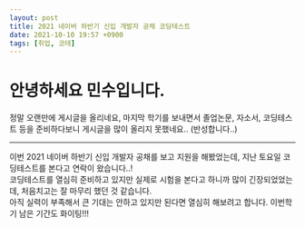 ```yaml
---
layout: post
title: 2021 네이버 하반기 신입 개발자 공채 코딩테스트
date: 2021-10-10 19:57 +0900
tags: [취업, 코테]
---
```

# 안녕하세요 민수입니다.  
정말 오랜만에 게시글을 올리네요, 마지막 학기를 보내면서 졸업논문, 자소서, 코딩테스트 등을 준비하다보니 게시글을 많이 올리지 못했네요.. (반성합니다..)  

***

이번 2021 네이버 하반기 신입 개발자 공채를 보고 지원을 해봤었는데, 지난 토요일 코딩테스트를 본다고 연락이 왔습니다..!  
코딩테스트를 열심히 준비하고 있지만 실제로 시험을 본다고 하니까 많이 긴장되었었는데, 처음치고는 잘 마무리 했던 것 같습니다.  
아직 실력이 부족해서 큰 기대는 안하고 있지만 된다면 열심히 해보려고 합니다. 이번학기 남은 기간도 화이팅!!!